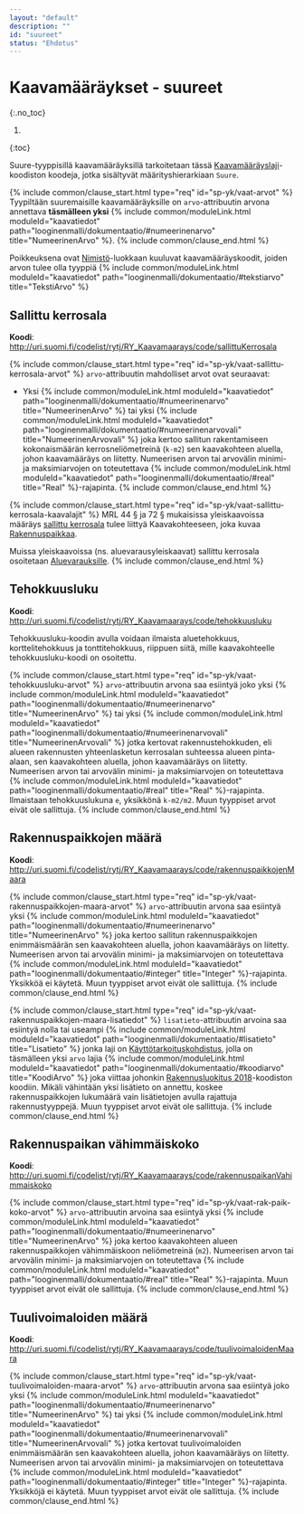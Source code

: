 ```yaml
---
layout: "default"
description: ""
id: "suureet"
status: "Ehdotus"
---
```


# Kaavamääräykset - suureet
{:.no_toc}

<!-- Käyttötarkoituksen osuus kerrosalasta ja käyttötarkoituskohdistukset tarkistettava vs. aktiivinen tietomallisäätö -->

1. 
{:toc}

Suure-tyyppisillä kaavamääräyksillä tarkoitetaan tässä [Kaavamääräyslaji](http://uri.suomi.fi/codelist/rytj/RY_Kaavamaarays/)-koodiston koodeja, jotka sisältyvät määrityshierarkiaan ```Suure```.

{% include common/clause_start.html type="req" id="sp-yk/vaat-arvot" %}
Tyypiltään suuremaisille kaavamääräyksille on ```arvo```-attribuutin arvona annettava **täsmälleen yksi** {% include common/moduleLink.html moduleId="kaavatiedot" path="looginenmalli/dokumentaatio/#numeerinenarvo" title="NumeerinenArvo" %}.
{% include common/clause_end.html %}

Poikkeuksena ovat [Nimistö](http://uri.suomi.fi/codelist/rytj/RY_Kaavamaarays/code/nimisto)-luokkaan kuuluvat kaavamääräyskoodit, joiden arvon tulee olla tyyppiä {% include common/moduleLink.html moduleId="kaavatiedot" path="looginenmalli/dokumentaatio/#tekstiarvo" title="TekstiArvo" %}

## Sallittu kerrosala
**Koodi**: <http://uri.suomi.fi/codelist/rytj/RY_Kaavamaarays/code/sallittuKerrosala>

{% include common/clause_start.html type="req" id="sp-yk/vaat-sallittu-kerrosala-arvot" %}
```arvo```-attribuutin mahdolliset arvot ovat seuraavat:
* Yksi {% include common/moduleLink.html moduleId="kaavatiedot" path="looginenmalli/dokumentaatio/#numeerinenarvo" title="NumeerinenArvo" %} tai yksi {% include common/moduleLink.html moduleId="kaavatiedot" path="looginenmalli/dokumentaatio/#numeerinenarvovali" title="NumeerinenArvovali" %} joka kertoo sallitun rakentamiseen kokonaismäärän kerrosneliömetreinä (```k-m2```) sen kaavakohteen aluella, johon kaavamääräys on liitetty. Numeerisen arvon tai arvovälin minimi- ja maksimiarvojen on toteutettava {% include common/moduleLink.html moduleId="kaavatiedot" path="looginenmalli/dokumentaatio/#real" title="Real" %}-rajapinta.
{% include common/clause_end.html %}

{% include common/clause_start.html type="req" id="sp-yk/vaat-sallittu-kerrosala-kaavalajit" %}
MRL 44 § ja 72 § mukaisissa yleiskaavoissa määräys [sallittu kerrosala](http://uri.suomi.fi/codelist/rytj/RY_Kaavamaarays/code/sallittuKerrosala) tulee liittyä Kaavakohteeseen, joka kuvaa [Rakennuspaikkaa](../rakennuspaikka/index.md).

Muissa yleiskaavoissa (ns. aluevarausyleiskaavat) sallittu kerrosala osoitetaan [Aluevarauksille](../aluevaraukset/index.md).
{% include common/clause_end.html %}

## Tehokkuusluku
**Koodi**: <http://uri.suomi.fi/codelist/rytj/RY_Kaavamaarays/code/tehokkuusluku>

Tehokkuusluku-koodin avulla voidaan ilmaista aluetehokkuus, korttelitehokkuus ja tonttitehokkuus, riippuen siitä, mille kaavakohteelle tehokkuusluku-koodi on osoitettu.

{% include common/clause_start.html type="req" id="sp-yk/vaat-tehokkuusluku-arvot" %}
```arvo```-attribuutin arvona saa esiintyä joko yksi {% include common/moduleLink.html moduleId="kaavatiedot" path="looginenmalli/dokumentaatio/#numeerinenarvo" title="NumeerinenArvo" %} tai yksi {% include common/moduleLink.html moduleId="kaavatiedot" path="looginenmalli/dokumentaatio/#numeerinenarvovali" title="NumeerinenArvovali" %} jotka kertovat rakennustehokkuden, eli alueen rakennusten yhteenlasketun kerrosalan suhteessa alueen pinta-alaan, sen kaavakohteen aluella, johon kaavamääräys on liitetty. Numeerisen arvon tai arvovälin minimi- ja maksimiarvojen on toteutettava {% include common/moduleLink.html moduleId="kaavatiedot" path="looginenmalli/dokumentaatio/#real" title="Real" %}-rajapinta. Ilmaistaan tehokkuuslukuna ```e```, yksikkönä ```k-m2/m2```. Muun tyyppiset arvot eivät ole sallittuja.
{% include common/clause_end.html %}

## Rakennuspaikkojen määrä
**Koodi**: <http://uri.suomi.fi/codelist/rytj/RY_Kaavamaarays/code/rakennuspaikkojenMaara>

{% include common/clause_start.html type="req" id="sp-yk/vaat-rakennuspaikkojen-maara-arvot" %}
```arvo```-attribuutin arvona saa esiintyä yksi {% include common/moduleLink.html moduleId="kaavatiedot" path="looginenmalli/dokumentaatio/#numeerinenarvo" title="NumeerinenArvo" %} joka kertoo sallitun rakennuspaikkojen enimmäismäärän sen kaavakohteen aluella, johon kaavamääräys on liitetty. Numeerisen arvon tai arvovälin minimi- ja maksimiarvojen on toteutettava {% include common/moduleLink.html moduleId="kaavatiedot" path="looginenmalli/dokumentaatio/#integer" title="Integer" %}-rajapinta. Yksikköä ei käytetä. Muun tyyppiset arvot eivät ole sallittuja.
{% include common/clause_end.html %}

{% include common/clause_start.html type="req" id="sp-yk/vaat-rakennuspaikkojen-maara-lisatiedot" %}
```lisatieto```-attribuutin arvoina saa esiintyä nolla tai useampi {% include common/moduleLink.html moduleId="kaavatiedot" path="looginenmalli/dokumentaatio/#lisatieto" title="Lisatieto" %} jonka laji on [Käyttötarkoituskohdistus](http://uri.suomi.fi/codelist/rytj/RY_Kaavamaarayksen_Lisatieto/code/kayttotarkoituskohdistus), jolla on täsmälleen yksi ```arvo``` lajia {% include common/moduleLink.html moduleId="kaavatiedot" path="looginenmalli/dokumentaatio/#koodiarvo" title="KoodiArvo" %} joka viittaa johonkin [Rakennusluokitus 2018](http://uri.suomi.fi/codelist/jhs/rakennus_1_20180712)-koodiston koodiin. Mikäli vähintään yksi lisätieto on annettu, koskee rakennuspaikkojen lukumäärä vain lisätietojen avulla rajattuja rakennustyyppejä. Muun tyyppiset arvot eivät ole sallittuja.
{% include common/clause_end.html %}

## Rakennuspaikan vähimmäiskoko
**Koodi**: <http://uri.suomi.fi/codelist/rytj/RY_Kaavamaarays/code/rakennuspaikanVahimmaiskoko>

{% include common/clause_start.html type="req" id="sp-yk/vaat-rak-paik-koko-arvot" %}
```arvo```-attribuutin arvoina saa esiintyä yksi {% include common/moduleLink.html moduleId="kaavatiedot" path="looginenmalli/dokumentaatio/#numeerinenarvo" title="NumeerinenArvo" %} joka kertoo kaavakohteen alueen rakennuspaikkojen vähimmäiskoon neliömetreinä (```m2```). Numeerisen arvon tai arvovälin minimi- ja maksimiarvojen on toteutettava {% include common/moduleLink.html moduleId="kaavatiedot" path="looginenmalli/dokumentaatio/#real" title="Real" %}-rajapinta. Muun tyyppiset arvot eivät ole sallittuja.
{% include common/clause_end.html %}

## Tuulivoimaloiden määrä
**Koodi**: <http://uri.suomi.fi/codelist/rytj/RY_Kaavamaarays/code/tuulivoimaloidenMaara>

{% include common/clause_start.html type="req" id="sp-yk/vaat-tuulivoimaloiden-maara-arvot" %}
```arvo```-attribuutin arvona saa esiintyä joko yksi {% include common/moduleLink.html moduleId="kaavatiedot" path="looginenmalli/dokumentaatio/#numeerinenarvo" title="NumeerinenArvo" %} tai yksi {% include common/moduleLink.html moduleId="kaavatiedot" path="looginenmalli/dokumentaatio/#numeerinenarvovali" title="NumeerinenArvovali" %} jotka kertovat tuulivoimaloiden enimmäismäärän sen kaavakohteen aluella, johon kaavamääräys on liitetty. Numeerisen arvon tai arvovälin minimi- ja maksimiarvojen on toteutettava {% include common/moduleLink.html moduleId="kaavatiedot" path="looginenmalli/dokumentaatio/#integer" title="Integer" %}-rajapinta. Yksikköjä ei käytetä. Muun tyyppiset arvot eivät ole sallittuja.
{% include common/clause_end.html %}